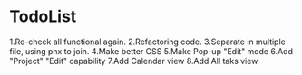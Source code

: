 # TodoList
1.Re-check all functional again.
2.Refactoring code.
3.Separate in multiple file, using pnx to join.
4.Make better CSS
5.Make Pop-up "Edit" mode
6.Add "Project" "Edit" capability
7.Add Calendar view
8.Add All taks view
